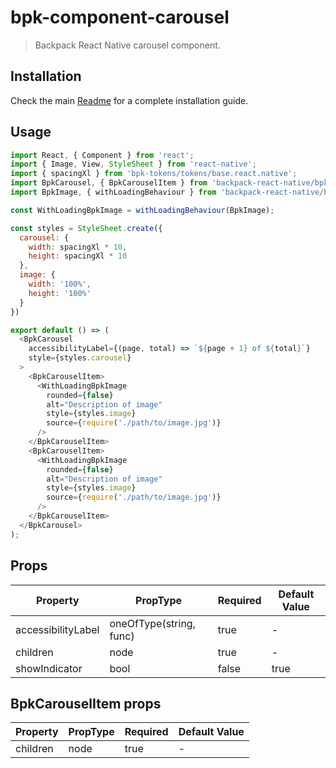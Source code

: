 # bpk-component-carousel

> Backpack React Native carousel component.

## Installation

Check the main [Readme](https://github.com/skyscanner/backpack-react-native#usage) for a complete installation guide.

## Usage

```js
import React, { Component } from 'react';
import { Image, View, StyleSheet } from 'react-native';
import { spacingXl } from 'bpk-tokens/tokens/base.react.native';
import BpkCarousel, { BpkCarouselItem } from 'backpack-react-native/bpk-component-carousel';
import BpkImage, { withLoadingBehaviour } from 'backpack-react-native/bpk-component-image';

const WithLoadingBpkImage = withLoadingBehaviour(BpkImage);

const styles = StyleSheet.create({
  carousel: {
    width: spacingXl * 10,
    height: spacingXl * 10
  },
  image: {
    width: '100%',
    height: '100%'
  }
})

export default () => (
  <BpkCarousel
    accessibilityLabel={(page, total) => `${page + 1} of ${total}`}
    style={styles.carousel}
  >
    <BpkCarouselItem>
      <WithLoadingBpkImage
        rounded={false}
        alt="Description of image"
        style={styles.image}
        source={require('./path/to/image.jpg')}
      />
    </BpkCarouselItem>
    <BpkCarouselItem>
      <WithLoadingBpkImage
        rounded={false}
        alt="Description of image"
        style={styles.image}
        source={require('./path/to/image.jpg')}
      />
    </BpkCarouselItem>
  </BpkCarousel>
);
```

## Props

| Property           | PropType                              | Required | Default Value |
| ------------------ | ------------------------------------- | -------- | ------------- |
| accessibilityLabel | oneOfType(string, func)               | true     | -             |
| children           | node                                  | true     | -             |
| showIndicator      | bool                                  | false    | true          |

## BpkCarouselItem props

| Property           | PropType                              | Required | Default Value |
| ------------------ | ------------------------------------- | -------- | ------------- |
| children           | node                                  | true     | -             |

